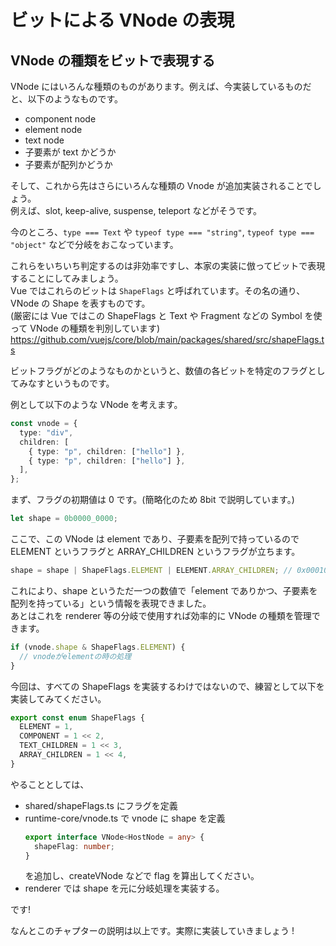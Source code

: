 # ビットによる VNode の表現

## VNode の種類をビットで表現する

VNode にはいろんな種類のものがあります。例えば、今実装しているものだと、以下のようなものです。

- component node
- element node
- text node
- 子要素が text かどうか
- 子要素が配列かどうか

そして、これから先はさらにいろんな種類の Vnode が追加実装されることでしょう。  
例えば、slot, keep-alive, suspense, teleport などがそうです。

今のところ、`type === Text` や `typeof type === "string"`, `typeof type === "object"` などで分岐をおこなっています。

これらをいちいち判定するのは非効率ですし、本家の実装に倣ってビットで表現することにしてみましょう。  
Vue ではこれらのビットは `ShapeFlags` と呼ばれています。その名の通り、VNode の Shape を表すものです。  
(厳密には Vue ではこの ShapeFlags と Text や Fragment などの Symbol を使って VNode の種類を判別しています)  
https://github.com/vuejs/core/blob/main/packages/shared/src/shapeFlags.ts

ビットフラグがどのようなものかというと、数値の各ビットを特定のフラグとしてみなすというものです。

例として以下のような VNode を考えます。

```ts
const vnode = {
  type: "div",
  children: [
    { type: "p", children: ["hello"] },
    { type: "p", children: ["hello"] },
  ],
};
```

まず、フラグの初期値は 0 です。(簡略化のため 8bit で説明しています。)

```ts
let shape = 0b0000_0000;
```

ここで、この VNode は element であり、子要素を配列で持っているので ELEMENT というフラグと ARRAY_CHILDREN というフラグが立ちます。

```ts
shape = shape | ShapeFlags.ELEMENT | ELEMENT.ARRAY_CHILDREN; // 0x00010001
```

これにより、shape というただ一つの数値で「element でありかつ、子要素を配列を持っている」という情報を表現できました。  
あとはこれを renderer 等の分岐で使用すれば効率的に VNode の種類を管理できます。

```ts
if (vnode.shape & ShapeFlags.ELEMENT) {
  // vnodeがelementの時の処理
}
```

今回は、すべての ShapeFlags を実装するわけではないので、練習として以下を実装してみてください。

```ts
export const enum ShapeFlags {
  ELEMENT = 1,
  COMPONENT = 1 << 2,
  TEXT_CHILDREN = 1 << 3,
  ARRAY_CHILDREN = 1 << 4,
}
```

やることとしては、

- shared/shapeFlags.ts にフラグを定義
- runtime-core/vnode.ts で vnode に shape を定義
  ```ts
  export interface VNode<HostNode = any> {
    shapeFlag: number;
  }
  ```
  を追加し、createVNode などで flag を算出してください。
- renderer では shape を元に分岐処理を実装する。

です!

なんとこのチャプターの説明は以上です。実際に実装していきましょう !
